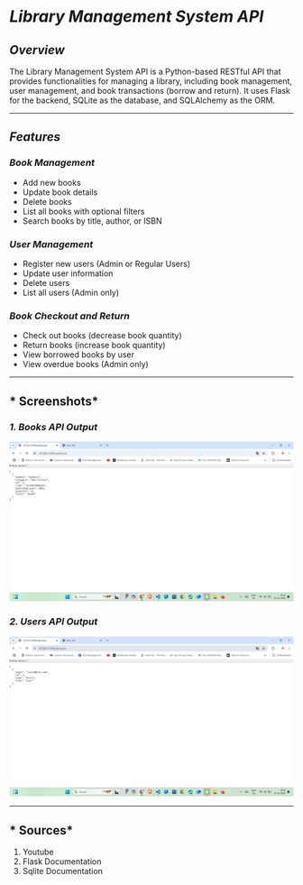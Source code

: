  
# *Library Management System API*

## *Overview*
The Library Management System API is a Python-based RESTful API that provides functionalities for managing a library, including book management, user management, and book transactions (borrow and return). It uses Flask for the backend, SQLite as the database, and SQLAlchemy as the ORM.

---

## *Features*
### *Book Management*
- Add new books
- Update book details
- Delete books
- List all books with optional filters
- Search books by title, author, or ISBN

### *User Management*
- Register new users (Admin or Regular Users)
- Update user information
- Delete users
- List all users (Admin only)

### *Book Checkout and Return*
- Check out books (decrease book quantity)
- Return books (increase book quantity)
- View borrowed books by user
- View overdue books (Admin only)

---


## * Screenshots*

### *1. Books API Output* 
![LMS](books.png)

### *2. Users API Output*
![LMS](users.png)

---


## * Sources*

1. Youtube
2. Flask Documentation
3. Sqlite Documentation

